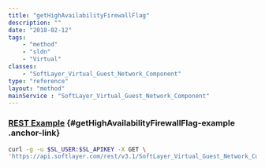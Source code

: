 ```yaml
---
title: "getHighAvailabilityFirewallFlag"
description: ""
date: "2018-02-12"
tags:
    - "method"
    - "sldn"
    - "Virtual"
classes:
    - "SoftLayer_Virtual_Guest_Network_Component"
type: "reference"
layout: "method"
mainService : "SoftLayer_Virtual_Guest_Network_Component"
---
```


### [REST Example](#getHighAvailabilityFirewallFlag-example) <a href="/article/rest/"><i class="fas fa-question"></i></a> {#getHighAvailabilityFirewallFlag-example .anchor-link} 
```bash
curl -g -u $SL_USER:$SL_APIKEY -X GET \
'https://api.softlayer.com/rest/v3.1/SoftLayer_Virtual_Guest_Network_Component/{SoftLayer_Virtual_Guest_Network_ComponentID}/getHighAvailabilityFirewallFlag'
```
